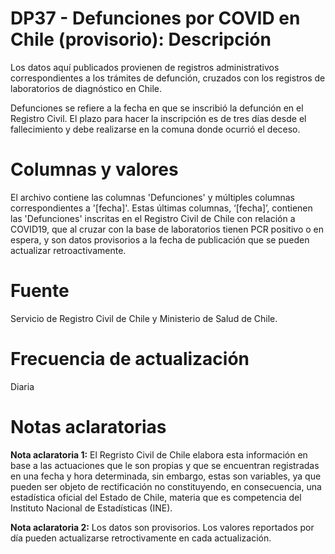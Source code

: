 # DP37 - Defunciones por COVID en Chile (provisorio): Descripción
Los datos aquí publicados provienen de registros administrativos correspondientes a los trámites de defunción, cruzados con los registros de laboratorios de diagnóstico en Chile.

Defunciones se refiere a la fecha en que se inscribió la defunción en el Registro Civil. El plazo para hacer la inscripción es de tres días desde el fallecimiento y debe realizarse en la comuna donde ocurrió el deceso.

# Columnas y valores
El archivo contiene las columnas 'Defunciones' y múltiples columnas correspondientes a '[fecha]'. Estas últimas columnas, ‘[fecha]’, contienen las 'Defunciones' inscritas en el Registro Civil de Chile con relación a COVID19, que al cruzar con la base de laboratorios tienen PCR positivo o en espera, y son datos provisorios a la fecha de publicación que se pueden actualizar retroactivamente.

# Fuente
Servicio de Registro Civil de Chile y Ministerio de Salud de Chile.

# Frecuencia de actualización
Diaria

# Notas aclaratorias
**Nota aclaratoria 1:** El Regristo Civil de Chile elabora esta información en base a las actuaciones que le son propias y que se encuentran registradas en una fecha y hora determinada, sin embargo, estas son variables, ya que pueden ser objeto de rectificación no constituyendo, en consecuencia, una estadística oficial del Estado de Chile, materia que es competencia del Instituto Nacional de Estadísticas (INE).

**Nota aclaratoria 2:** Los datos son provisorios. Los valores reportados por día pueden actualizarse retroctivamente en cada actualización.
